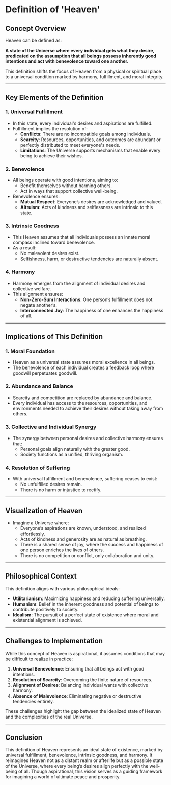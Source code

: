 # Definition of 'Heaven'

## **Concept Overview**

Heaven can be defined as:

**A state of the Universe where every individual gets what they desire, predicated on the assumption that all beings possess inherently good intentions and act with benevolence toward one another.**

This definition shifts the focus of Heaven from a physical or spiritual place to a universal condition marked by harmony, fulfillment, and moral integrity.

---

## **Key Elements of the Definition**

### 1. **Universal Fulfillment**
- In this state, every individual's desires and aspirations are fulfilled.
- Fulfillment implies the resolution of:
  - **Conflicts**: There are no incompatible goals among individuals.
  - **Scarcity**: Resources, opportunities, and outcomes are abundant or perfectly distributed to meet everyone's needs.
  - **Limitations**: The Universe supports mechanisms that enable every being to achieve their wishes.

### 2. **Benevolence**
- All beings operate with good intentions, aiming to:
  - Benefit themselves without harming others.
  - Act in ways that support collective well-being.
- Benevolence ensures:
  - **Mutual Respect**: Everyone’s desires are acknowledged and valued.
  - **Altruism**: Acts of kindness and selflessness are intrinsic to this state.

### 3. **Intrinsic Goodness**
- This Heaven assumes that all individuals possess an innate moral compass inclined toward benevolence.
- As a result:
  - No malevolent desires exist.
  - Selfishness, harm, or destructive tendencies are naturally absent.

### 4. **Harmony**
- Harmony emerges from the alignment of individual desires and collective welfare.
- This alignment ensures:
  - **Non-Zero-Sum Interactions**: One person’s fulfillment does not negate another’s.
  - **Interconnected Joy**: The happiness of one enhances the happiness of all.

---

## **Implications of This Definition**

### 1. **Moral Foundation**
- Heaven as a universal state assumes moral excellence in all beings.
- The benevolence of each individual creates a feedback loop where goodwill perpetuates goodwill.

### 2. **Abundance and Balance**
- Scarcity and competition are replaced by abundance and balance.
- Every individual has access to the resources, opportunities, and environments needed to achieve their desires without taking away from others.

### 3. **Collective and Individual Synergy**
- The synergy between personal desires and collective harmony ensures that:
  - Personal goals align naturally with the greater good.
  - Society functions as a unified, thriving organism.

### 4. **Resolution of Suffering**
- With universal fulfillment and benevolence, suffering ceases to exist:
  - No unfulfilled desires remain.
  - There is no harm or injustice to rectify.

---

## **Visualization of Heaven**
- Imagine a Universe where:
  - Everyone’s aspirations are known, understood, and realized effortlessly.
  - Acts of kindness and generosity are as natural as breathing.
  - There is a shared sense of joy, where the success and happiness of one person enriches the lives of others.
  - There is no competition or conflict, only collaboration and unity.

---

## **Philosophical Context**

This definition aligns with various philosophical ideals:

- **Utilitarianism**: Maximizing happiness and reducing suffering universally.
- **Humanism**: Belief in the inherent goodness and potential of beings to contribute positively to society.
- **Idealism**: The pursuit of a perfect state of existence where moral and existential alignment is achieved.

---

## **Challenges to Implementation**
While this concept of Heaven is aspirational, it assumes conditions that may be difficult to realize in practice:

1. **Universal Benevolence**: Ensuring that all beings act with good intentions.
2. **Resolution of Scarcity**: Overcoming the finite nature of resources.
3. **Alignment of Desires**: Balancing individual wants with collective harmony.
4. **Absence of Malevolence**: Eliminating negative or destructive tendencies entirely.

These challenges highlight the gap between the idealized state of Heaven and the complexities of the real Universe.

---

## **Conclusion**
This definition of Heaven represents an ideal state of existence, marked by universal fulfillment, benevolence, intrinsic goodness, and harmony. It reimagines Heaven not as a distant realm or afterlife but as a possible state of the Universe, where every being’s desires align perfectly with the well-being of all. Though aspirational, this vision serves as a guiding framework for imagining a world of ultimate peace and prosperity.
